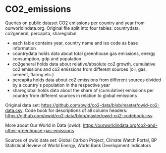# CO2_emissions
Queries on public dataset CO2 emissions per country and year from ourworldindata.org.
Original file split into four tables: countrydata, co2general, percapita, shareglobal

- each table contains year, country name and iso code as base information
- countrydata holds data about total greenhouse gas emissions, energy consumption, gdp and population
- co2general holds data about relative/absolute co2 growth, cumulative co2 emissions and co2 emissions from different sources (oil, gas, cement, flaring etc.)
- percapita holds data about co2 emissions from different sources divided by a country's population in the respective year
- shareglobal holds data about the share of (cumulative) emissions per country from different sources in relation to global emissions

Original data set: https://github.com/owid/co2-data/blob/master/owid-co2-data.csv.
Code book for descriptions of all column headers: https://github.com/owid/co2-data/blob/master/owid-co2-codebook.csv.

More about Our World in Data (owid): https://ourworldindata.org/co2-and-other-greenhouse-gas-emissions

Sources of owid data set: Global Carbon Project, Climate Watch Portal, BP Statistical Review of World Energy, World Bank Development Indicators

